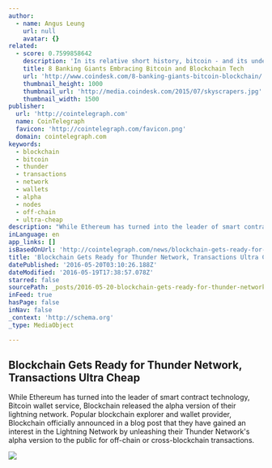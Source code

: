 ```yaml
---
author:
  - name: Angus Leung
    url: null
    avatar: {}
related:
  - score: 0.7599858642
    description: 'In its relative short history, bitcoin - and its underlying technology the blockchain - have captivated thinkers around the world, but not everyone was quick to see the potential. Due in part to its initial billing as a threat to the traditional financial ecosystem, these institutions have perhaps understandably responded with sharp critiques and deep skepticism for the technology.'
    title: 8 Banking Giants Embracing Bitcoin and Blockchain Tech
    url: 'http://www.coindesk.com/8-banking-giants-bitcoin-blockchain/'
    thumbnail_height: 1000
    thumbnail_url: 'http://media.coindesk.com/2015/07/skyscrapers.jpg'
    thumbnail_width: 1500
publisher:
  url: 'http://cointelegraph.com'
  name: CoinTelegraph
  favicon: 'http://cointelegraph.com/favicon.png'
  domain: cointelegraph.com
keywords:
  - blockchain
  - bitcoin
  - thunder
  - transactions
  - network
  - wallets
  - alpha
  - nodes
  - off-chain
  - ultra-cheap
description: "While Ethereum has turned into the leader of smart contract technology, Bitcoin wallet service, Blockchain released the alpha version of their lightning network. Popular blockchain explorer and wallet provider, Blockchain officially announced in a blog post that they have gained an interest in the Lightning Network by unleashing their Thunder Network's alpha version to the public for off-chain or cross-blockchain transactions."
inLanguage: en
app_links: []
isBasedOnUrl: 'http://cointelegraph.com/news/blockchain-gets-ready-for-thunder-network-transactions-ultra-cheap'
title: 'Blockchain Gets Ready for Thunder Network, Transactions Ultra Cheap'
datePublished: '2016-05-20T03:10:26.188Z'
dateModified: '2016-05-19T17:38:57.078Z'
starred: false
sourcePath: _posts/2016-05-20-blockchain-gets-ready-for-thunder-network-transactions-ultr.md
inFeed: true
hasPage: false
inNav: false
_context: 'http://schema.org'
_type: MediaObject

---
```

<article style=""><h1>Blockchain Gets Ready for Thunder Network, Transactions Ultra Cheap</h1><p>While Ethereum has turned into the leader of smart contract technology, Bitcoin wallet service, Blockchain released the alpha version of their lightning network. Popular blockchain explorer and wallet provider, Blockchain officially announced in a blog post that they have gained an interest in the Lightning Network by unleashing their Thunder Network's alpha version to the public for off-chain or cross-blockchain transactions.</p><img src="http://cointelegraph.com/images/725_aHR0cDovL2NvaW50ZWxlZ3JhcGguY29tL3N0b3JhZ2UvdXBsb2Fkcy92aWV3LzIzOWUyODE1ZTRlZDJkYjdkY2IyNTliZmVjZTc4ZmIyLnBuZw==.jpg" /></article>